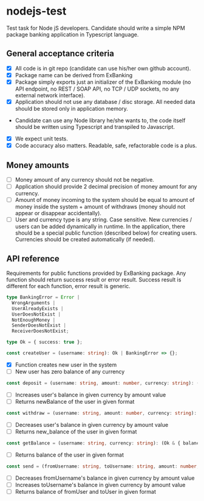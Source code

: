 # nodejs-test
Test task for Node jS developers. Candidate should write a simple NPM package banking application in Typescript language.

## General acceptance criteria
- [x] All code is in git repo (candidate can use his/her own github account).
- [x] Package name can be derived from ExBanking
- [x] Package simply exports just an initializer of the ExBanking module (no API endpoint, no REST / SOAP API, no TCP / UDP sockets, no any external network interface).
- [x] Application should not use any database / disc storage. All needed data should be stored only in application memory.
- Candidate can use any Node library he/she wants to, the code itself should be written using Typescript and transpiled to Javascript.
- [x] We expect unit tests.
- [x] Code accuracy also matters. Readable, safe, refactorable code is a plus.

## Money amounts
- [ ] Money amount of any currency should not be negative.
- [ ] Application should provide 2 decimal precision of money amount for any currency.
- [ ] Amount of money incoming to the system should be equal to amount of money inside the system + amount of withdraws (money should not appear or disappear accidentally).
- [ ] User and currency type is any string. Case sensitive. New currencies / users can be added dynamically in runtime. In the application, there should be a special public function (described below) for creating users. Currencies should be created automatically (if needed).

## API reference
Requirements for public functions provided by ExBanking package. Any function should return success result or error result. Success result is different for each function, error result is generic.

```typescript
type BankingError = Error | 
  WrongArguments | 
  UserAlreadyExists | 
  UserDoesNotExist |
  NotEnoughMoney | 
  SenderDoesNotExist | 
  ReceiverDoesNotExist;

type Ok = { success: true };
```

```typescript
const createUser = (username: string): Ok | BankingError => {};
```
- [x] Function creates new user in the system
- [ ] New user has zero balance of any currency

```typescript
const deposit = (username: string, amount: number, currency: string): (Ok & { newBalance: number } | BankingError) => {};
```
- [ ] Increases user's balance in given currency by amount value
- [ ] Returns newBalance of the user in given format

```typescript
const withdraw = (username: string, amount: number, currency: string): (Ok & { newBalance: number } | BankingError) => {};
```
- [ ] Decreases user's balance in given currency by amount value
- [ ] Returns new_balance of the user in given format

```typescript
const getBalance = (username: string, currency: string): (Ok & { balance: number } | BankingError) => {};
```
- [ ] Returns balance of the user in given format

```typescript
const send = (fromUsername: string, toUsername: string, amount: number, currency: string): (Ok & { fromUsernameBalance: number, toUsernameBalance: number } | BankingError) => {};
```
- [ ] Decreases fromUsername's balance in given currency by amount value
- [ ] Increases toUsername's balance in given currency by amount value
- [ ] Returns balance of fromUser and toUser in given format